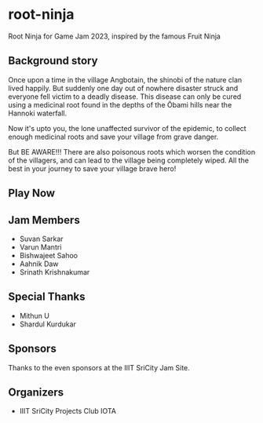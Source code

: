 # root-ninja

Root Ninja for Game Jam 2023, inspired by the famous Fruit Ninja


## Background story

Once upon a time in the village Angbotain, the shinobi of the nature clan lived happily. But suddenly one day out of nowhere disaster struck and everyone fell victim to a deadly disease. This disease can only be cured using a medicinal root found in the depths of the Ōbami hills near the Hannoki waterfall.

Now it's upto you, the lone unaffected survivor of the epidemic, to collect enough medicinal roots and save your village from grave danger.

But BE AWARE!!! There are also poisonous roots which worsen the condition of the villagers, and can lead to the village being completely wiped. All the best in your journey to save your village brave hero!

## Play Now



## Jam Members

- Suvan Sarkar
- Varun Mantri
- Bishwajeet Sahoo
- Aahnik Daw
- Srinath Krishnakumar

## Special Thanks

- Mithun U
- Shardul Kurdukar

## Sponsors

Thanks to the even sponsors at the IIIT SriCity Jam Site.


## Organizers

- IIIT SriCity Projects Club IOTA

